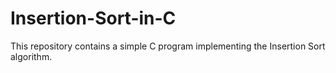 # Insertion-Sort-in-C
This repository contains a simple C program implementing the Insertion Sort algorithm.

